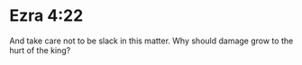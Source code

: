 # Ezra 4:22

And take care not to be slack in this matter. Why should damage grow to the hurt of the king?
